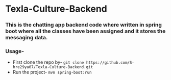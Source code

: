 # Texla-Culture-Backend

### This is the chatting app backend code where written in spring boot where all the classes have been assigned and it stores the messaging data.

### Usage-
* First clone the repo by-
```git clone https://github.com/S-hre29ya07/Texla-Culture-Backend.git```
* Run the project-
```mvn spring-boot:run```

